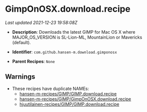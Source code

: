 # GimpOnOSX.download.recipe

_Last updated 2021-12-23 19:58:08Z_

- **Description**: Downloads the latest GIMP for Mac OS X where MAJOR_OS_VERSION is SL-Lion-ML, MountainLion or Mavericks (default).

- **Identifier**: `com.github.hansen-m.download.gimponosx`

- **Parent Recipes**: `None`

## Warnings

- These recipes have duplicate NAMEs:
    - [hansen-m-recipes/GIMP/GIMP.download.recipe](/autopkg-dupe-tracker/hansen-m-recipes/GIMP/GIMP.download.recipe)
    - [hansen-m-recipes/GIMP/GimpOnOSX.download.recipe](/autopkg-dupe-tracker/hansen-m-recipes/GIMP/GimpOnOSX.download.recipe)
    - [hjuutilainen-recipes/GIMP/GIMP.download.recipe](/autopkg-dupe-tracker/hjuutilainen-recipes/GIMP/GIMP.download.recipe)